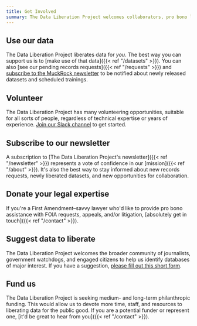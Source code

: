 ```yaml
---
title: Get Involved
summary: The Data Liberation Project welcomes collaborators, pro bono lawyers, funders, and pretty much anyone else.
---
```


## Use our data

The Data Liberation Project liberates data for *you*. The best way you can support us is to [make use of that data]({{< ref "/datasets" >}}). You can also [see our pending records requests]({{< ref "/requests" >}}) and [subscribe to the MuckRock newsletter](https://www.muckrock.com/newsletters/) to be notified about newly released datasets and scheduled trainings.

## Volunteer

The Data Liberation Project has many volunteering opportunities, suitable for all sorts of people, regardless of technical expertise or years of experience. [Join our Slack channel](https://www.muckrock.com/slack/) to get started.

## Subscribe to our newsletter

A subscription to [The Data Liberation Project's newsletter]({{< ref "/newsletter" >}}) represents a vote of confidence in our [mission]({{< ref "/about" >}}). It's also the best way to stay informed about new records requests, newly liberated datasets, and new opportunities for collaboration.

## Donate your legal expertise

If you're a First Amendment–savvy lawyer who'd like to provide pro bono assistance with FOIA requests, appeals, and/or litigation, [absolutely get in touch]({{< ref "/contact" >}}).

## Suggest data to liberate

The Data Liberation Project welcomes the broader community of journalists, government watchdogs, and engaged citizens to help us identify databases of major interest. If you have a suggestion, [please fill out this short form](https://docs.google.com/forms/d/e/1FAIpQLSdtirjaC9MGw1ScvCJYZbEPA3POumCkrERNM4B9Z-j5-m8_hA/viewform).

## Fund us

The Data Liberation Project is seeking medium- and long-term philanthropic funding. This would allow us to devote more time, staff, and resources to liberating data for the public good. If you are a potential funder or represent one, [it'd be great to hear from you]({{< ref "/contact" >}}).
